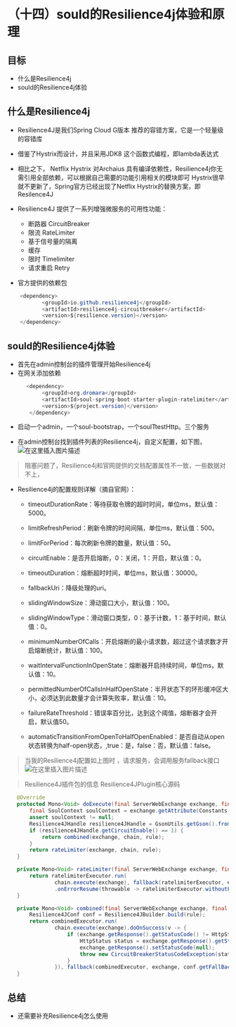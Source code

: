 # （十四）sould的Resilience4j体验和原理

##  目标
* 什么是Resilience4j
* sould的Resilience4j体验



## 什么是Resilience4j
* Resilience4J是我们Spring Cloud G版本 推荐的容错方案，它是一个轻量级的容错库
* 借鉴了Hystrix而设计，并且采用JDK8 这个函数式编程，即lambda表达式
* 相比之下， Netflix Hystrix 对Archaius 具有编译依赖性，Resilience4j你无需引用全部依赖，可以根据自己需要的功能引用相关的模块即可
Hystrix很早就不更新了，Spring官方已经出现了Netflix Hystrix的替换方案，即Resilence4J
* Resilience4J 提供了一系列增强微服务的可用性功能：
    *  断路器 CircuitBreaker
    *  限流 RateLimiter
    *  基于信号量的隔离
    *  缓存
    *  限时 Timelimiter
    *  请求重启  Retry

* 官方提供的依赖包
 ```Java   
     <dependency>
            <groupId>io.github.resilience4j</groupId>
            <artifactId>resilience4j-circuitbreaker</artifactId>
            <version>${resilience.version}</version>
     </dependency>
  ```

## sould的Resilience4j体验
* 首先在admin控制台的插件管理开始Resilience4j
* 在网关添加依赖
 ```Java   
       <dependency>
            <groupId>org.dromara</groupId>
            <artifactId>soul-spring-boot-starter-plugin-ratelimiter</artifactId>
            <version>${project.version}</version>
        </dependency>
  ```
* 启动一个admin，一个soul-bootstrap，一个soulTtestHttp。三个服务

* 在admin控制台找到插件列表的Resilience4j，自定义配置，如下图，
![在这里插入图片描述](https://img-blog.csdnimg.cn/20210130070424520.png?x-oss-process=image/watermark,type_ZmFuZ3poZW5naGVpdGk,shadow_10,text_aHR0cHM6Ly9ibG9nLmNzZG4ubmV0L3FxXzM3ODY5MjQz,size_16,color_FFFFFF,t_70#pic_center)



> 阻塞问题了，Resilience4j和官网提供的文档配置属性不一致，一些数据对不上，
* Resilience4j的配置规则详解（摘自官网）：

    * timeoutDurationRate：等待获取令牌的超时时间，单位ms，默认值：5000。

    * limitRefreshPeriod：刷新令牌的时间间隔，单位ms，默认值：500。

    * limitForPeriod：每次刷新令牌的数量，默认值：50。

    * circuitEnable：是否开启熔断，0：关闭，1：开启，默认值：0。

    * timeoutDuration：熔断超时时间，单位ms，默认值：30000。

    * fallbackUri：降级处理的uri。

    * slidingWindowSize：滑动窗口大小，默认值：100。

    * slidingWindowType：滑动窗口类型，0：基于计数，1：基于时间，默认值：0。

    * minimumNumberOfCalls：开启熔断的最小请求数，超过这个请求数才开启熔断统计，默认值：100。

    * waitIntervalFunctionInOpenState：熔断器开启持续时间，单位ms，默认值：10。

    * permittedNumberOfCallsInHalfOpenState：半开状态下的环形缓冲区大小，必须达到此数量才会计算失败率，默认值：10。

    * failureRateThreshold：错误率百分比，达到这个阈值，熔断器才会开启，默认值50。

    * automaticTransitionFromOpenToHalfOpenEnabled：是否自动从open状态转换为half-open状态，,true：是，false：否，默认值：false。
    
> 当我的Resilience4j配置如上图时 ，请求服务，会调用服务fallback接口  
    ![在这里插入图片描述](https://img-blog.csdnimg.cn/20210130070530371.png?x-oss-process=image/watermark,type_ZmFuZ3poZW5naGVpdGk,shadow_10,text_aHR0cHM6Ly9ibG9nLmNzZG4ubmV0L3FxXzM3ODY5MjQz,size_16,color_FFFFFF,t_70)

> Resilience4J插件包的信息
> Resilience4JPlugin核心源码
 ```Java   
    @Override
    protected Mono<Void> doExecute(final ServerWebExchange exchange, final SoulPluginChain chain, final SelectorData selector, final RuleData rule) {
        final SoulContext soulContext = exchange.getAttribute(Constants.CONTEXT);
        assert soulContext != null;
        Resilience4JHandle resilience4JHandle = GsonUtils.getGson().fromJson(rule.getHandle(), Resilience4JHandle.class);
        if (resilience4JHandle.getCircuitEnable() == 1) {
            return combined(exchange, chain, rule);
        }
        return rateLimiter(exchange, chain, rule);
    }

    private Mono<Void> rateLimiter(final ServerWebExchange exchange, final SoulPluginChain chain, final RuleData rule) {
        return ratelimiterExecutor.run(
                chain.execute(exchange), fallback(ratelimiterExecutor, exchange, null), Resilience4JBuilder.build(rule))
                .onErrorResume(throwable -> ratelimiterExecutor.withoutFallback(exchange, throwable));
    }

    private Mono<Void> combined(final ServerWebExchange exchange, final SoulPluginChain chain, final RuleData rule) {
        Resilience4JConf conf = Resilience4JBuilder.build(rule);
        return combinedExecutor.run(
                chain.execute(exchange).doOnSuccess(v -> {
                    if (exchange.getResponse().getStatusCode() != HttpStatus.OK) {
                        HttpStatus status = exchange.getResponse().getStatusCode();
                        exchange.getResponse().setStatusCode(null);
                        throw new CircuitBreakerStatusCodeException(status);
                    }
                }), fallback(combinedExecutor, exchange, conf.getFallBackUri()), conf);
    }
  ```
## 总结
*  还需要补充Resilience4j怎么使用

